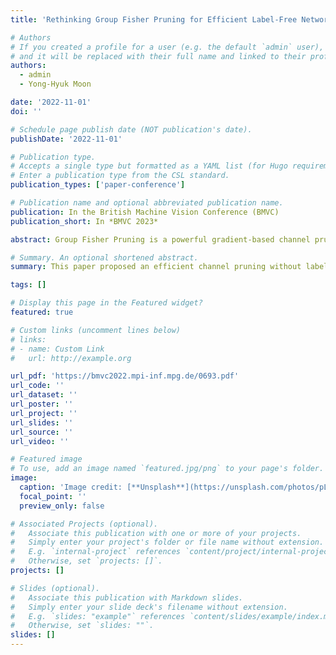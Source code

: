 ```yaml
---
title: 'Rethinking Group Fisher Pruning for Efficient Label-Free Network Compression'

# Authors
# If you created a profile for a user (e.g. the default `admin` user), write the username (folder name) here
# and it will be replaced with their full name and linked to their profile.
authors:
  - admin
  - Yong-Hyuk Moon

date: '2022-11-01'
doi: ''

# Schedule page publish date (NOT publication's date).
publishDate: '2022-11-01'

# Publication type.
# Accepts a single type but formatted as a YAML list (for Hugo requirements).
# Enter a publication type from the CSL standard.
publication_types: ['paper-conference']

# Publication name and optional abbreviated publication name.
publication: In the British Machine Vision Conference (BMVC)
publication_short: In *BMVC 2023*

abstract: Group Fisher Pruning is a powerful gradient-based channel pruning method for convolutional neural networks. Even though it provides excellent convenience for allocating sparsity over layers with strong effectiveness, the cost of its pruning process is significantly expensive for large neural networks. In addition, it was proposed to handle neural networks having residual connections, but it still cannot handle concatenation-type connections like DenseNet. These drawbacks make Group Fisher Pruning hard to be utilized for somewhat large or complex neural networks. Motivated by them, we propose an improved method based on Group Fisher Pruning for efficiency and applicability. For efficiency, we parameterize the number of pruned channels at each pruning step and demonstrate that it can be a much larger value than one. We devise a formal algorithm for applicability to prune DenseNet-style neural networks. In addition, we devise a knowledge distillation-based channel importance scoring scheme that can work for label-free channel pruning, which is a crucial task for exploiting unlabeled data from edge devices. To demonstrate the superiority of our method, we conduct extensive experiments dealing with label-free channel pruning. Our method prunes neural networks at most two orders of magnitude faster than Group Fisher Pruning with comparable accuracy. It should be noticed that our method does not require any label for pruning and retraining while Group Fisher Pruning does.

# Summary. An optional shortened abstract.
summary: This paper proposed an efficient channel pruning without labels based on Group Fisher Pruning.

tags: []

# Display this page in the Featured widget?
featured: true

# Custom links (uncomment lines below)
# links:
# - name: Custom Link
#   url: http://example.org

url_pdf: 'https://bmvc2022.mpi-inf.mpg.de/0693.pdf'
url_code: ''
url_dataset: ''
url_poster: ''
url_project: ''
url_slides: ''
url_source: ''
url_video: ''

# Featured image
# To use, add an image named `featured.jpg/png` to your page's folder.
image:
  caption: 'Image credit: [**Unsplash**](https://unsplash.com/photos/pLCdAaMFLTE)'
  focal_point: ''
  preview_only: false

# Associated Projects (optional).
#   Associate this publication with one or more of your projects.
#   Simply enter your project's folder or file name without extension.
#   E.g. `internal-project` references `content/project/internal-project/index.md`.
#   Otherwise, set `projects: []`.
projects: []

# Slides (optional).
#   Associate this publication with Markdown slides.
#   Simply enter your slide deck's filename without extension.
#   E.g. `slides: "example"` references `content/slides/example/index.md`.
#   Otherwise, set `slides: ""`.
slides: []
---
```

